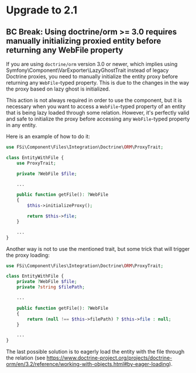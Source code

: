 # Upgrade to 2.1

## BC Break: Using doctrine/orm >= 3.0 requires manually initializing proxied entity before returning any WebFile property

If you are using `doctrine/orm` version 3.0 or newer, which implies using Symfony\Component\VarExporter\LazyGhostTrait
instead of legacy Doctrine proxies, you need to manually initialize the entity proxy before returning any
`WebFile`-typed property. This is due to the changes in the way the proxy based on lazy ghost is initialized.

This action is not always required in order to use the component, but it is necessary when you want to access a
`WebFile`-typed property of an entity that is being lazy loaded through some relation. However, it's perfectly valid and
safe to initialize the proxy before accessing any `WebFile`-typed property in any entity.

Here is an example of how to do it:

```php
use FSi\Component\Files\Integration\Doctrine\ORM\ProxyTrait;

class EntityWithFile {
    use ProxyTrait;

    private ?WebFile $file;

    ...

    public function getFile(): ?WebFile
    {
        $this->initializeProxy();

        return $this->file;
    }

    ...
}
```

Another way is not to use the mentioned trait, but some trick that will trigger the proxy loading:

```php
use FSi\Component\Files\Integration\Doctrine\ORM\ProxyTrait;

class EntityWithFile {
    private ?WebFile $file;
    private ?string $filePath;

    ...

    public function getFile(): ?WebFile
    {
        return (null !== $this->filePath) ? $this->file : null;
    }

    ...
}
```

The last possible solution is to eagerly load the entity with the file through the relation
(see https://www.doctrine-project.org/projects/doctrine-orm/en/3.2/reference/working-with-objects.html#by-eager-loading).

```php
